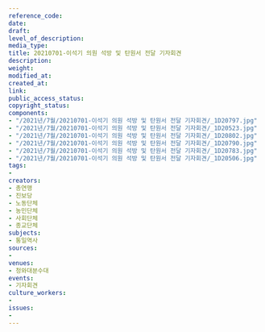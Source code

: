 ```yaml
---
reference_code: 
date: 
draft: 
level_of_description: 
media_type: 
title: 20210701-이석기 의원 석방 및 탄원서 전달 기자회견
description: 
weight: 
modified_at: 
created_at: 
link: 
public_access_status: 
copyright_status: 
components:
- "/2021년/7월/20210701-이석기 의원 석방 및 탄원서 전달 기자회견/_1D20797.jpg"
- "/2021년/7월/20210701-이석기 의원 석방 및 탄원서 전달 기자회견/_1D20523.jpg"
- "/2021년/7월/20210701-이석기 의원 석방 및 탄원서 전달 기자회견/_1D20802.jpg"
- "/2021년/7월/20210701-이석기 의원 석방 및 탄원서 전달 기자회견/_1D20790.jpg"
- "/2021년/7월/20210701-이석기 의원 석방 및 탄원서 전달 기자회견/_1D20783.jpg"
- "/2021년/7월/20210701-이석기 의원 석방 및 탄원서 전달 기자회견/_1D20506.jpg"
tags:
- 
creators:
- 총연맹
- 진보당
- 노동단체
- 농민단체
- 사회단체
- 종교단체
subjects:
- 통일역사
sources:
- 
venues:
- 청와대분수대
events:
- 기자회견
culture_workers:
- 
issues:
- 
---
```

